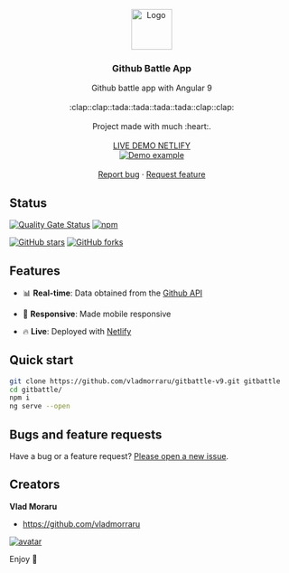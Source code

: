 <p align="center">
  <a href="https://angular.io/">
    <img src="https://upload.wikimedia.org/wikipedia/commons/thumb/c/cf/Angular_full_color_logo.svg/240px-Angular_full_color_logo.svg.png" alt="Logo" width=72 height=72>
  </a>

  <h3 align="center">Github Battle App</h3>

  <p align="center">
    Github battle app with Angular 9
    <br>
    <br>
    :clap::clap::tada::tada::tada::tada::clap::clap:
    <br>
    <br>
    Project made with much :heart:.
    <br>
    <br>
    <a href="https://vibrant-cori-06b9bd.netlify.app/">LIVE DEMO NETLIFY</a>
    <br>
    <a href="https://vibrant-cori-06b9bd.netlify.app/">
      <img src="https://media.giphy.com/media/j3KWRBuEXfva8KzCKi/giphy.gif" alt="Demo example"/>
    </a>
    <br>
    <br>
    <a href="https://github.com/vladmorraru/gitbattle-v9/issues/new">Report bug</a>
    ·
    <a href="https://github.com/vladmorraru/gitbattle-v9/issues/new">Request feature</a>
  </p>
</p>

## Status

[![Quality Gate Status](https://sonarcloud.io/api/project_badges/measure?project=vladmorraru_gitbattle-v9&metric=alert_status)](https://sonarcloud.io/dashboard?id=vladmorraru_gitbattle-v9)
[![npm](https://img.shields.io/badge/demo-online-brightgreen.svg)](https://vibrant-cori-06b9bd.netlify.app/)

[![GitHub stars](https://img.shields.io/github/stars/vladmorraru/gitbattle-v9.svg?style=social&label=Star)](https://github.com/vladmorraru/gitbattle-v9/stargazers)
[![GitHub forks](https://img.shields.io/github/forks/vladmorraru/gitbattle-v9.svg?style=social&label=Fork)](https://github.com/vladmorraru/gitbattle-v9/fork)

## Features

* 📊 __Real-time__: Data obtained from the [Github API](https://developer.github.com/v3/)

* 📱 __Responsive__: Made mobile responsive

* 🔥 __Live__: Deployed with [Netlify](https://netlify.com/)

## Quick start

 ```bash
 git clone https://github.com/vladmorraru/gitbattle-v9.git gitbattle
 cd gitbattle/
 npm i
 ng serve --open
 ```

## Bugs and feature requests

Have a bug or a feature request? [Please open a new issue](https://github.com/vladmorraru/gitbattle-v9/issues/new).

## Creators

**Vlad Moraru**

- <https://github.com/vladmorraru>

<a href="https://github.com/vladmorraru" target="_blank"><img src="https://media.giphy.com/media/j3iAl8ayoNtSXubIMB/giphy.gif" border="0" alt="avatar"></a>

Enjoy :metal:
